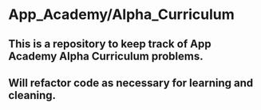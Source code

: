 #  App_Academy/Alpha_Curriculum
##	This is a repository to keep track of App Academy Alpha Curriculum problems.
##	Will refactor code as necessary for learning and cleaning. 
